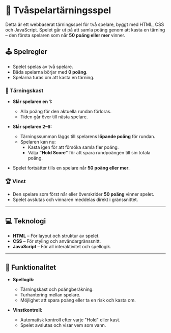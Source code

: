# 🎲 Tvåspelartärningsspel

Detta är ett webbaserat tärningsspel för två spelare, byggt med HTML, CSS och JavaScript. Spelet går ut på att samla poäng genom att kasta en tärning – den första spelaren som når **50 poäng eller mer** vinner.

## 🕹️ Spelregler

- Spelet spelas av två spelare.
- Båda spelarna börjar med **0 poäng**.
- Spelarna turas om att kasta en tärning.

### 🎲 Tärningskast
- **Slår spelaren en 1:**  
  - Alla poäng för den aktuella rundan förloras.  
  - Tiden går över till nästa spelare.

- **Slår spelaren 2–6:**  
  - Tärningssumman läggs till spelarens **löpande poäng** för rundan.  
  - Spelaren kan nu:
    - Kasta igen för att försöka samla fler poäng.
    - Välja **"Hold Score"** för att spara rundpoängen till sin totala poäng.

- Spelet fortsätter tills en spelare når **50 poäng eller mer**.

### 🏆 Vinst
- Den spelare som först når eller överskrider **50 poäng** vinner spelet.
- Spelet avslutas och vinnaren meddelas direkt i gränssnittet.

---

## 💻 Teknologi

- **HTML** – För layout och struktur av spelet.
- **CSS** – För styling och användargränssnitt.
- **JavaScript** – För all interaktivitet och spellogik.

---

## 🔧 Funktionalitet

- **Spellogik:**
  - Tärningskast och poängberäkning.
  - Turhantering mellan spelare.
  - Möjlighet att spara poäng eller ta en risk och kasta om.

- **Vinstkontroll:**
  - Automatisk kontroll efter varje "Hold" eller kast.
  - Spelet avslutas och visar vem som vann.